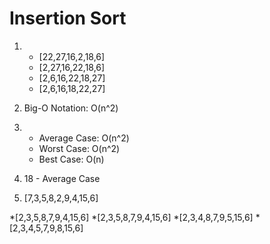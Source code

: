 # Insertion Sort

1.
    * [22,27,16,2,18,6]
    * [2,27,16,22,18,6]
    * [2,6,16,22,18,27]
    * [2,6,16,18,22,27]

2. Big-O Notation: O(n^2)

3.
    * Average Case: O(n^2)
    * Worst Case: O(n^2)
    * Best Case: O(n)

4. 18 - Average Case

5. [7,3,5,8,2,9,4,15,6]

*[2,3,5,8,7,9,4,15,6]
*[2,3,5,8,7,9,4,15,6]
*[2,3,4,8,7,9,5,15,6]
*[2,3,4,5,7,9,8,15,6]